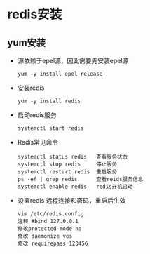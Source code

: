 # redis安装

## yum安装

- 源依赖于epel源，因此需要先安装epel源

  ```
  yum -y install epel-release
  ```
  
- 安装redis

  ```
  yum -y install redis
  ```

- 启动redis服务

  ```
  systemctl start redis
  ```

- Redis常见命令

  ```
  systemctl status redis   查看服务状态
  systemctl stop redis     停止服务
  systemctl restart redis  重启服务
  ps -ef | grep redis      查看reids服务信息
  systemctl enable redis   redis开机启动
  ```

- 设置redis 远程连接和密码，重启后生效

  ```
  vim /etc/redis.config
  注释 #bind 127.0.0.1
  修改protected-mode no
  修改 daemonize yes
  修改 requirepass 123456
  ```